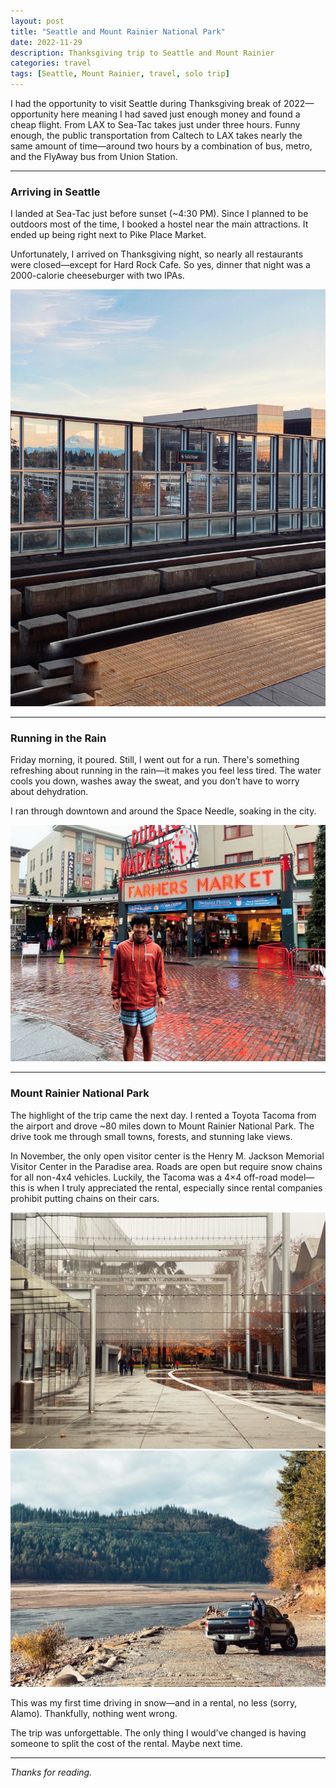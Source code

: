 ```yaml
---
layout: post
title: "Seattle and Mount Rainier National Park"
date: 2022-11-29
description: Thanksgiving trip to Seattle and Mount Rainier
categories: travel
tags: [Seattle, Mount Rainier, travel, solo trip]
---
```


I had the opportunity to visit Seattle during Thanksgiving break of 2022—opportunity here meaning I had saved just enough money and found a cheap flight. From LAX to Sea-Tac takes just under three hours. Funny enough, the public transportation from Caltech to LAX takes nearly the same amount of time—around two hours by a combination of bus, metro, and the FlyAway bus from Union Station.

---

### Arriving in Seattle

I landed at Sea-Tac just before sunset (~4:30 PM). Since I planned to be outdoors most of the time, I booked a hostel near the main attractions. It ended up being right next to Pike Place Market.

Unfortunately, I arrived on Thanksgiving night, so nearly all restaurants were closed—except for Hard Rock Cafe. So yes, dinner that night was a 2000-calorie cheeseburger with two IPAs.

<div class="gallery">
  <img src="https://raw.githubusercontent.com/braydennoh/braydennoh.github.io/main/assets/img/seattle/1.webp" alt="Pike Place" />
</div>

---

### Running in the Rain

Friday morning, it poured. Still, I went out for a run. There's something refreshing about running in the rain—it makes you feel less tired. The water cools you down, washes away the sweat, and you don’t have to worry about dehydration.

I ran through downtown and around the Space Needle, soaking in the city.

<div class="gallery">
  <img src="https://raw.githubusercontent.com/braydennoh/braydennoh.github.io/main/assets/img/seattle/2.webp" alt="Running in Seattle" />
</div>

---

### Mount Rainier National Park

The highlight of the trip came the next day. I rented a Toyota Tacoma from the airport and drove ~80 miles down to Mount Rainier National Park. The drive took me through small towns, forests, and stunning lake views.

In November, the only open visitor center is the Henry M. Jackson Memorial Visitor Center in the Paradise area. Roads are open but require snow chains for all non-4x4 vehicles. Luckily, the Tacoma was a 4×4 off-road model—this is when I truly appreciated the rental, especially since rental companies prohibit putting chains on their cars.

<div class="gallery">
  <img src="https://raw.githubusercontent.com/braydennoh/braydennoh.github.io/main/assets/img/seattle/3.webp" alt="Drive to Mt. Rainier" />
  <img src="https://raw.githubusercontent.com/braydennoh/braydennoh.github.io/main/assets/img/seattle/4.webp" alt="Frozen River and Snow" />
</div>

This was my first time driving in snow—and in a rental, no less (sorry, Alamo). Thankfully, nothing went wrong.

The trip was unforgettable. The only thing I would’ve changed is having someone to split the cost of the rental. Maybe next time.

---

_Thanks for reading._
